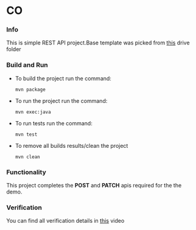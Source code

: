 # CO

### Info
This is simple REST API project.Base template was picked from [this](https://drive.google.com/drive/u/2/folders/1iUGHV3mjS-6JD1n0Ks8XurFWuk9UGeJ7) drive folder

### Build and Run

-   To build the project run the command:

    ```mvn package```
    
- To run the project run the command:

    ```mvn exec:java```
    
- To run tests run the command:

    ```mvn test```
    
- To remove all builds results/clean the project

    ```mvn clean```
    
### Functionality
This project completes the **POST** and **PATCH** apis required for the the demo.

### Verification
You can find all verification details in [this]() video